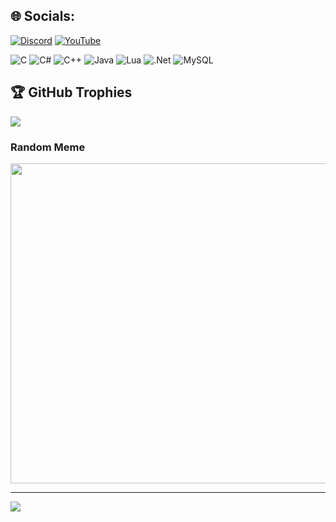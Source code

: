 
## 🌐 Socials:
[![Discord](https://img.shields.io/badge/Discord-%237289DA.svg?logo=discord&logoColor=white)](htttps://discord.gg/Pseey#1149) [![YouTube](https://img.shields.io/badge/YouTube-%23FF0000.svg?logo=YouTube&logoColor=white)](https://youtube.com/c/UCTOazEuCecxmRhrKPXSALKQ) 

![C](https://img.shields.io/badge/c-%2300599C.svg?style=for-the-badge&logo=c&logoColor=white) ![C#](https://img.shields.io/badge/c%23-%23239120.svg?style=for-the-badge&logo=c-sharp&logoColor=white) ![C++](https://img.shields.io/badge/c++-%2300599C.svg?style=for-the-badge&logo=c%2B%2B&logoColor=white) ![Java](https://img.shields.io/badge/java-%23ED8B00.svg?style=for-the-badge&logo=java&logoColor=white) ![Lua](https://img.shields.io/badge/lua-%232C2D72.svg?style=for-the-badge&logo=lua&logoColor=white) ![.Net](https://img.shields.io/badge/.NET-5C2D91?style=for-the-badge&logo=.net&logoColor=white) ![MySQL](https://img.shields.io/badge/mysql-%2300f.svg?style=for-the-badge&logo=mysql&logoColor=white)

## 🏆 GitHub Trophies
![](https://github-profile-trophy.vercel.app/?username=Pseey&theme=flat&no-frame=true&no-bg=true&margin-w=4)

### Random Meme
<img src="https://random-memer.herokuapp.com/" width="512px"/>

---
[![](https://visitcount.itsvg.in/api?id=Pseey&icon=9&color=1)](https://visitcount.itsvg.in)
